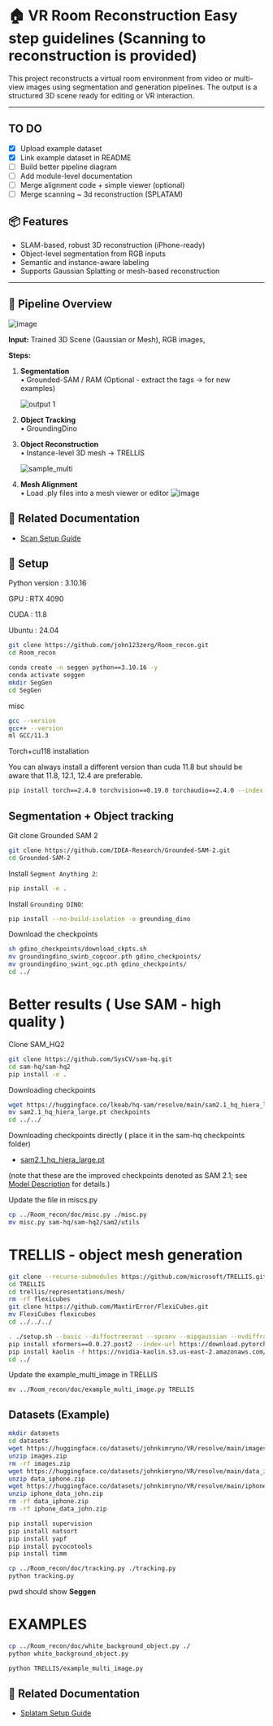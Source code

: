 # 🏠 VR Room Reconstruction Easy step guidelines (Scanning to reconstruction is provided)


This project reconstructs a virtual room environment from video or multi-view images using segmentation and generation pipelines. The output is a structured 3D scene ready for editing or VR interaction.

---
## TO DO

- [x] Upload example dataset
- [x] Link example dataset in README
- [ ] Build better pipeline diagram
- [ ] Add module-level documentation
- [ ] Merge alignment code + simple viewer (optional)
- [ ] Merge scanning ~ 3d reconstruction (SPLATAM)

## 📦 Features
- SLAM-based, robust 3D reconstruction (iPhone-ready)
- Object-level segmentation from RGB inputs
- Semantic and instance-aware labeling
- Supports Gaussian Splatting or mesh-based reconstruction

---




## 🚀 Pipeline Overview
![image](https://github.com/user-attachments/assets/64efd992-58d3-4b67-9123-c7b902b03a9e)


**Input:** Trained 3D Scene (Gaussian or Mesh), RGB images,

**Steps:** 
1. **Segmentation**  
   • Grounded-SAM / RAM (Optional - extract the tags -> for new examples)

   ![output 1](https://github.com/user-attachments/assets/977aa565-3102-4d6e-82dc-0b9c12bb4f28)

3. **Object Tracking**  
   • GroundingDino
   
5. **Object Reconstruction**  
   • Instance-level 3D mesh -> TRELLIS
   
   ![sample_multi](https://github.com/user-attachments/assets/d3fac01f-5f42-4bb5-9253-a23f18b45705)
   

7. **Mesh Alignment**  
   • Load .ply files into a mesh viewer or editor
   ![image](https://github.com/user-attachments/assets/a28861cd-b7e4-442e-96a6-f5ad0af0cd15)



## 📄 Related Documentation

- [Scan Setup Guide](./scan.md)




## 🔧 Setup

Python version : 3.10.16

GPU : RTX 4090

CUDA : 11.8

Ubuntu : 24.04

```bash
git clone https://github.com/john123zerg/Room_recon.git
cd Room_recon
```


```bash
conda create -n seggen python==3.10.16 -y
conda activate seggen
mkdir SegGen
cd SegGen
```
misc
```bash
gcc --version
gcc++ --version
ml GCC/11.3

```


Torch+cu118 installation

You can always install a different version than cuda 11.8 but should be aware that 11.8, 12.1, 12.4 are preferable.

```bash
pip install torch==2.4.0 torchvision==0.19.0 torchaudio==2.4.0 --index-url https://download.pytorch.org/whl/cu118
```




## Segmentation + Object tracking 

Git clone Grounded SAM 2

```bash
git clone https://github.com/IDEA-Research/Grounded-SAM-2.git
cd Grounded-SAM-2
```

Install `Segment Anything 2`:

```bash
pip install -e .
```

Install `Grounding DINO`:

```bash
pip install --no-build-isolation -e grounding_dino
```
Download the checkpoints
```bash
sh gdino_checkpoints/download_ckpts.sh
mv groundingdino_swinb_cogcoor.pth gdino_checkpoints/
mv groundingdino_swint_ogc.pth gdino_checkpoints/
cd ../
```



# Better results ( Use SAM - high quality )

Clone SAM_HQ2

```bash
git clone https://github.com/SysCV/sam-hq.git
cd sam-hq/sam-hq2
pip install -e .
```



Downloading checkpoints
```bash
wget https://huggingface.co/lkeab/hq-sam/resolve/main/sam2.1_hq_hiera_large.pt
mv sam2.1_hq_hiera_large.pt checkpoints
cd ../../
```

Downloading checkpoints directly ( place it in the sam-hq checkpoints folder)

<!-- - [sam2.1_hiera_large.pt](https://dl.fbaipublicfiles.com/segment_anything_2/092824/sam2.1_hiera_large.pt) -->
- [sam2.1_hq_hiera_large.pt](https://huggingface.co/lkeab/hq-sam/resolve/main/sam2.1_hq_hiera_large.pt?download=true)

(note that these are the improved checkpoints denoted as SAM 2.1; see [Model Description](#model-description) for details.)


Update the file in miscs.py
```bash
cp ../Room_recon/doc/misc.py ./misc.py
mv misc.py sam-hq/sam-hq2/sam2/utils
```




# TRELLIS - object mesh generation
```bash
git clone --recurse-submodules https://github.com/microsoft/TRELLIS.git
cd TRELLIS
cd trellis/representations/mesh/
rm -rf flexicubes
git clone https://github.com/MaxtirError/FlexiCubes.git
mv FlexiCubes flexicubes
cd ../../../
```

```sh
. ./setup.sh --basic --diffoctreerast --spconv --mipgaussian --nvdiffrast
pip install xformers==0.0.27.post2 --index-url https://download.pytorch.org/whl/cu118
pip install kaolin -f https://nvidia-kaolin.s3.us-east-2.amazonaws.com/torch-2.4.0_cu118.html  #These are just lines since the shell script has issues
cd ../
```


Update the example_multi_image in TRELLIS
```
mv ../Room_recon/doc/example_multi_image.py TRELLIS
```


## Datasets (Example)
```bash
mkdir datasets
cd datasets
wget https://huggingface.co/datasets/johnkimryno/VR/resolve/main/images.zip
unzip images.zip
rm -rf images.zip
wget https://huggingface.co/datasets/johnkimryno/VR/resolve/main/data_iphone.zip
unzip data_iphone.zip
wget https://huggingface.co/datasets/johnkimryno/VR/resolve/main/iphone_data_john.zip
unzip iphone_data_john.zip
rm -rf data_iphone.zip
rm -rf iphone_data_john.zip
```
```bash
pip install supervision
pip install natsort
pip install yapf
pip install pycocotools
pip install timm
```

```bash
cp ../Room_recon/doc/tracking.py ./tracking.py
python tracking.py
```

pwd should show **Seggen**

# EXAMPLES



```bash
cp ../Room_recon/doc/white_background_object.py ./
python white_background_object.py
```

```bash
python TRELLIS/example_multi_image.py
```




## 📄 Related Documentation

- [Splatam Setup Guide](./splatam.md)
